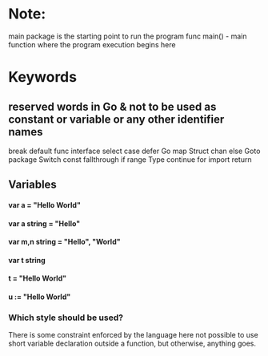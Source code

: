 # Note:

main package is the starting point to run the program
func main() - main function where the program execution begins here

# Keywords

## reserved words in Go & not to be used as constant or variable or any other identifier names
break	default	func	interface	select
case	defer	Go	map	Struct
chan	else	Goto	package	Switch
const	fallthrough	if	range	Type
continue	for	import	return	

## Variables

#### var a = "Hello World"
#### var a string = "Hello"
#### var m,n string = "Hello", "World"
#### var t string
#### t = "Hello World"
#### u := "Hello World"

### Which style should be used?

There is some constraint enforced by the language here
not possible to use short variable declaration outside a function, but otherwise, anything goes.

